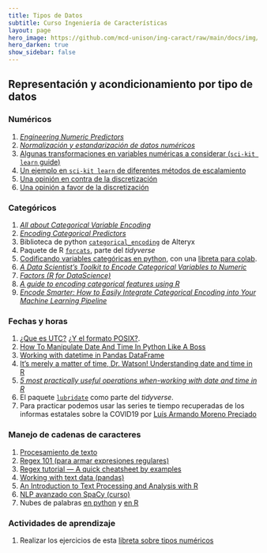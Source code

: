 ```yaml
---
title: Tipos de Datos 
subtitle: Curso Ingeniería de Características
layout: page
hero_image: https://github.com/mcd-unison/ing-caract/raw/main/docs/img/organize-banner.jpg
hero_darken: true
show_sidebar: false
---
```


## Representación y acondicionamiento por tipo de datos

### Numéricos 

1. [*Engineering Numeric Predictors*](http://www.feat.engineering/engineering-numeric-predictors.html)
2. [*Normalización y estandarización de datos numéricos*](https://towardsdatascience.com/clearly-explained-what-why-and-how-of-feature-scaling-normalization-standardization-e9207042d971)
3. [Algunas transformaciones en variables numéricas a considerar (`sci-kit learn` guide)](https://scikit-learn.org/stable/modules/preprocessing.html#non-linear-transformation)
4. [Un ejemplo en `sci-kit learn` de diferentes métodos de escalamiento](https://scikit-learn.org/stable/auto_examples/preprocessing/plot_all_scaling.html#sphx-glr-auto-examples-preprocessing-plot-all-scaling-py)
5. [Una opinión en contra de la discretización](https://medium.com/@peterflom/why-binning-continuous-data-is-almost-always-a-mistake-ad0b3a1d141f)
6. [Una opinión a favor de la discretización](https://towardsdatascience.com/sort-and-segment-your-data-into-bins-to-get-sorted-ranges-pandas-cut-and-qcut-7785931bbfde)

### Categóricos

1. [*All about Categorical Variable Encoding*](https://towardsdatascience.com/all-about-categorical-variable-encoding-305f3361fd02)
2. [*Encoding Categorical Predictors*](http://www.feat.engineering/encoding-categorical-predictors.html)
3. Biblioteca de python [`categorical_encoding`](https://github.com/alteryx/categorical_encoding) de Alteryx
4. Paquete de R [`forcats`](https://forcats.tidyverse.org), parte del *tidyverse*
5. [Codificando variables categóricas en python](https://www.datacamp.com/community/tutorials/categorical-data), con una [libreta para colab](https://github.com/mcd-unison/ing-caract/blob/main/ejemplos/tipos/python/categoricos.ipynb).
6. [*A Data Scientist’s Toolkit to Encode Categorical Variables to Numeric*](https://towardsdatascience.com/a-data-scientists-toolkit-to-encode-categorical-variables-to-numeric-d17ad9fae03f)
7. [*Factors (R for DataScience)*](https://r4ds.had.co.nz/factors.html)
8. [*A guide to encoding categorical features using R*](https://www.r-bloggers.com/2020/02/a-guide-to-encoding-categorical-features-using-r/)
9. [*Encode Smarter: How to Easily Integrate Categorical Encoding into Your Machine Learning Pipeline*](https://innovation.alteryx.com/encode-smarter/)


### Fechas y horas

1. [¿Que es UTC?](https://en.wikipedia.org/wiki/Coordinated_Universal_Time) [¿Y el formato POSIX?](https://en.wikipedia.org/wiki/Unix_time).
2. [How To Manipulate Date And Time In Python Like A Boss](https://towardsdatascience.com/how-to-manipulate-date-and-time-in-python-like-a-boss-ddea677c6a4d)
3. [Working with datetime in Pandas DataFrame](https://towardsdatascience.com/working-with-datetime-in-pandas-dataframe-663f7af6c587)
4. [It’s merely a matter of time, Dr. Watson! Understanding date and time in R](https://towardsdatascience.com/its-merely-a-matter-of-time-dr-watson-2fd74a648842)
5. [*5 most practically useful operations when-working with date and time in R*](https://blog.exploratory.io/5-most-practically-useful-operations-when-working-with-date-and-time-in-r-9f9eb8a17465)
6. El paquete [`lubridate`](https://lubridate.tidyverse.org) como parte del *tidyverse*.
7. Para practicar podemos usar las series te tiempo recuperadas de los informas estatales sobre la COVID19 por [Luís Armando Moreno Preciado](http://www.luisarmandomoreno.com)

### Manejo de cadenas de caracteres

1. [Procesamiento de texto](https://github.com/mcd-unison/ing-caract/raw/main/slides/tratamiento_texto.pdf)
2. [Regex 101 (para armar expresiones regulares)](https://regex101.com)
3. [Regex tutorial — A quick cheatsheet by examples](https://medium.com/factory-mind/regex-tutorial-a-simple-cheatsheet-by-examples-649dc1c3f285)
4. [Working with text data (pandas)](https://pandas.pydata.org/pandas-docs/stable/user_guide/text.html)
5. [An Introduction to Text Processing and Analysis with R](https://m-clark.github.io/text-analysis-with-R/)
6. [NLP avanzado con SpaCy (curso)](https://course.spacy.io/en/)
7. Nubes de palabras [en python](https://amueller.github.io/word_cloud/) y [en R](https://cran.r-project.org/web/packages/wordcloud2/)


### Actividades de aprendizaje

1. Realizar los ejercicios de esta [libreta sobre tipos numéricos](https://github.com/mcd-unison/ing-caract/blob/main/ejemplos/tipos/python/numericos.ipynb)

